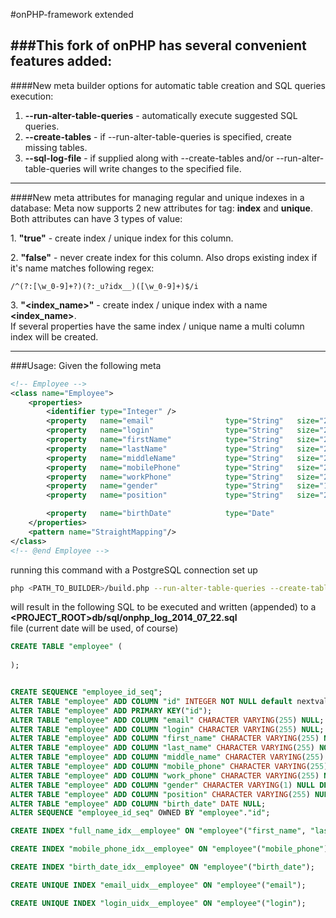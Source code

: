 #onPHP-framework extended

###This fork of onPHP has several convenient features added:
---
####New meta builder options for automatic table creation and SQL queries execution:
1. **--run-alter-table-queries** - automatically execute suggested SQL queries.
2. **--create-tables** - if --run-alter-table-queries is specified, create missing tables.
3. **--sql-log-file** - if supplied along with --create-tables and/or --run-alter-table-queries will write changes to the specified file.

---

####New meta attributes for managing regular and unique indexes in a database:
Meta now supports 2 new attributes for **<property>** tag: **index** and **unique**.
Both attributes can have 3 types of value:  

1\. **"true"** - create index / unique index for this column.

2\. **"false"** - never create index for this column. Also drops existing index if it's name matches following regex:  
```regex
/^(?:[\w_0-9]+?)(?:_u?idx__)([\w_0-9]+)$/i
```

3\. **"\<index_name\>"** - create index / unique index with a name **\<index_name\>**.  
If several properties have the same index / unique name a multi column index will be created.


---

###Usage:
Given the following meta
```xml
<!-- Employee -->
<class name="Employee">
    <properties>
        <identifier type="Integer" />
        <property   name="email"                type="String"   size="255"                                              unique="true"       />
        <property   name="login"                type="String"   size="255"                                              unique="true"       />
        <property   name="firstName"            type="String"   size="255"                          required="true"     index="full_name"   />
        <property   name="lastName"             type="String"   size="255"                          required="true"     index="full_name"   />
        <property   name="middleName"           type="String"   size="255"                                              index="full_name"   />
        <property   name="mobilePhone"          type="String"   size="255"                                              index="true"        />
        <property   name="workPhone"            type="String"   size="255"                                                                  />
        <property 	name="gender"               type="String"   size="1"       default="u"                                                  />
        <property   name="position"             type="String"   size="255"                                                                  />

        <property 	name="birthDate"            type="Date"                                                             index="true"        />
    </properties>
    <pattern name="StraightMapping"/>
</class>
<!-- @end Employee -->
```

running this command with a PostgreSQL connection set up

```bash
php <PATH_TO_BUILDER>/build.php --run-alter-table-queries --create-tables --sql-log-file=db/sql/onphp_log_`date +%Y_%m_%d`.sql <PATH_TO_CONFIG>config.inc.php <PATH_TO_META>meta.xml
```

will result in the following SQL to be executed and written (appended) to a  
**\<PROJECT_ROOT\>db/sql/onphp_log_2014_07_22.sql**  
file (current date will be used, of course)
```sql
CREATE TABLE "employee" (
    
);


CREATE SEQUENCE "employee_id_seq";
ALTER TABLE "employee" ADD COLUMN "id" INTEGER NOT NULL default nextval('employee_id_seq');
ALTER TABLE "employee" ADD PRIMARY KEY("id");
ALTER TABLE "employee" ADD COLUMN "email" CHARACTER VARYING(255) NULL;
ALTER TABLE "employee" ADD COLUMN "login" CHARACTER VARYING(255) NULL;
ALTER TABLE "employee" ADD COLUMN "first_name" CHARACTER VARYING(255) NOT NULL;
ALTER TABLE "employee" ADD COLUMN "last_name" CHARACTER VARYING(255) NOT NULL;
ALTER TABLE "employee" ADD COLUMN "middle_name" CHARACTER VARYING(255) NULL;
ALTER TABLE "employee" ADD COLUMN "mobile_phone" CHARACTER VARYING(255) NULL;
ALTER TABLE "employee" ADD COLUMN "work_phone" CHARACTER VARYING(255) NULL;
ALTER TABLE "employee" ADD COLUMN "gender" CHARACTER VARYING(1) NULL DEFAULT 'u';
ALTER TABLE "employee" ADD COLUMN "position" CHARACTER VARYING(255) NULL;
ALTER TABLE "employee" ADD COLUMN "birth_date" DATE NULL;
ALTER SEQUENCE "employee_id_seq" OWNED BY "employee"."id";

CREATE INDEX "full_name_idx__employee" ON "employee"("first_name", "last_name", "middle_name");

CREATE INDEX "mobile_phone_idx__employee" ON "employee"("mobile_phone");

CREATE INDEX "birth_date_idx__employee" ON "employee"("birth_date");

CREATE UNIQUE INDEX "email_uidx__employee" ON "employee"("email");

CREATE UNIQUE INDEX "login_uidx__employee" ON "employee"("login");
```
